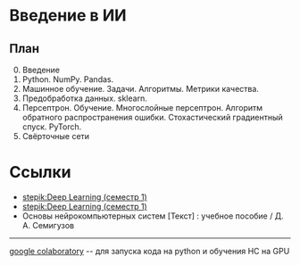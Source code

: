 # Введение в ИИ

## План
0. Введение
1. Python. NumPy. Pandas.
1. Машинное обучение. Задачи. Алгоритмы. Метрики качества.
1. Предобработка данных.  sklearn.
1. Персептрон. Обучение.  Многослойные персептрон. Алгоритм обратного распространения ошибки. Стохастический градиентный спуск. PyTorch.
1. Свёрточные сети


# Ссылки
- [stepik:Deep Learning (семестр 1)](https://stepik.org/course/65389/syllabus)
- [stepik:Deep Learning (семестр 1)](https://stepik.org/course/65855/syllabus)
- Основы нейрокомпьютерных систем [Текст] : учебное пособие / Д. А. Семигузов

***
[google colaboratory](https://colab.research.google.com) -- для запуска кода на python и обучения НС на GPU
